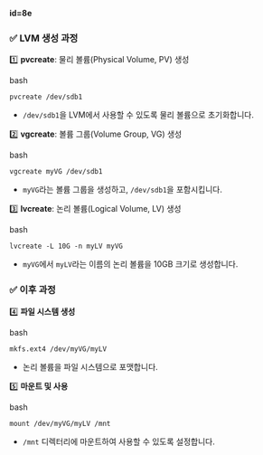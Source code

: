 **id=8e**

### ✅ LVM 생성 과정

1️⃣ **pvcreate**: 물리 볼륨(Physical Volume, PV) 생성

bash

```
pvcreate /dev/sdb1
```

- `/dev/sdb1`을 LVM에서 사용할 수 있도록 물리 볼륨으로 초기화합니다.
    

2️⃣ **vgcreate**: 볼륨 그룹(Volume Group, VG) 생성

bash

```
vgcreate myVG /dev/sdb1
```

- `myVG`라는 볼륨 그룹을 생성하고, `/dev/sdb1`을 포함시킵니다.
    

3️⃣ **lvcreate**: 논리 볼륨(Logical Volume, LV) 생성

bash

```
lvcreate -L 10G -n myLV myVG
```

- `myVG`에서 `myLV`라는 이름의 논리 볼륨을 10GB 크기로 생성합니다.
    

### ✅ 이후 과정

4️⃣ **파일 시스템 생성**

bash

```
mkfs.ext4 /dev/myVG/myLV
```

- 논리 볼륨을 파일 시스템으로 포맷합니다.
    

5️⃣ **마운트 및 사용**

bash

```
mount /dev/myVG/myLV /mnt
```

- `/mnt` 디렉터리에 마운트하여 사용할 수 있도록 설정합니다.